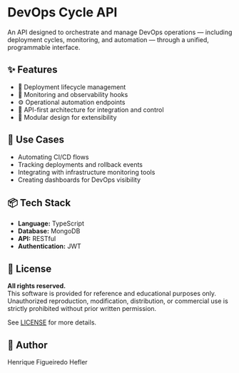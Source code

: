 # DevOps Cycle API

An API designed to orchestrate and manage DevOps operations — including deployment cycles, monitoring, and automation — through a unified, programmable interface.

## ✨ Features

- 🔁 Deployment lifecycle management  
- 📡 Monitoring and observability hooks  
- ⚙️ Operational automation endpoints  
- 🔐 API-first architecture for integration and control  
- 🧩 Modular design for extensibility  

## 🚀 Use Cases

- Automating CI/CD flows  
- Tracking deployments and rollback events  
- Integrating with infrastructure monitoring tools  
- Creating dashboards for DevOps visibility  

## 📦 Tech Stack

- **Language:** TypeScript  
- **Database:** MongoDB  
- **API:** RESTful  
- **Authentication:** JWT  

## 📄 License

**All rights reserved.**  
This software is provided for reference and educational purposes only.  
Unauthorized reproduction, modification, distribution, or commercial use is strictly prohibited without prior written permission.

See [LICENSE](./LICENSE) for more details.

## 👤 Author

Henrique Figueiredo Hefler  
